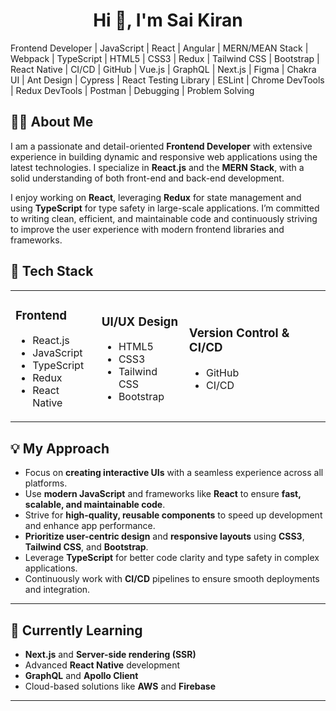 

<h1 align="center">Hi 👋, I'm Sai Kiran</h1>
Frontend Developer |  JavaScript | React | Angular | MERN/MEAN Stack | Webpack |  TypeScript | HTML5 | CSS3 | Redux | Tailwind CSS | Bootstrap | React Native | CI/CD | GitHub | Vue.js  | GraphQL | Next.js | Figma | Chakra UI | Ant Design | Cypress | React Testing Library | ESLint | Chrome DevTools | Redux DevTools | Postman | Debugging | Problem Solving


## 👨‍💻 About Me

I am a passionate and detail-oriented **Frontend Developer** with extensive experience in building dynamic and responsive web applications using the latest technologies. I specialize in **React.js** and the **MERN Stack**, with a solid understanding of both front-end and back-end development.

I enjoy working on **React**, leveraging **Redux** for state management and using **TypeScript** for type safety in large-scale applications. I’m committed to writing clean, efficient, and maintainable code and continuously striving to improve the user experience with modern frontend libraries and frameworks.

## 💼 Tech Stack

<table>
  <tr>
    <td>
      <h3><strong>Frontend</strong></h3>
      <ul>
        <li>React.js</li>
        <li>JavaScript</li>
        <li>TypeScript</li>
        <li>Redux</li>
        <li>React Native</li>
      </ul>
    </td>
    <td>
      <h3><strong>UI/UX Design</strong></h3>
      <ul>
        <li>HTML5</li>
        <li>CSS3</li>
        <li>Tailwind CSS</li>
        <li>Bootstrap</li>
      </ul>
    </td>
    <td>
      <h3><strong>Version Control & CI/CD</strong></h3>
      <ul>
        <li>GitHub</li>
        <li>CI/CD</li>
      </ul>
    </td>
  </tr>
</table>


## 💡 My Approach
- Focus on **creating interactive UIs** with a seamless experience across all platforms.
- Use **modern JavaScript** and frameworks like **React** to ensure **fast, scalable, and maintainable code**.
- Strive for **high-quality, reusable components** to speed up development and enhance app performance.
- **Prioritize user-centric design** and **responsive layouts** using **CSS3**, **Tailwind CSS**, and **Bootstrap**.
- Leverage **TypeScript** for better code clarity and type safety in complex applications.
- Continuously work with **CI/CD** pipelines to ensure smooth deployments and integration.

---

## 🌱 Currently Learning
- **Next.js** and **Server-side rendering (SSR)**
- Advanced **React Native** development
- **GraphQL** and **Apollo Client**
- Cloud-based solutions like **AWS** and **Firebase**

---

